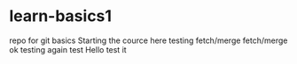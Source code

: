 # learn-basics1
repo for git basics
Starting the cource here
testing fetch/merge
fetch/merge ok
testing again
test
Hello test it
